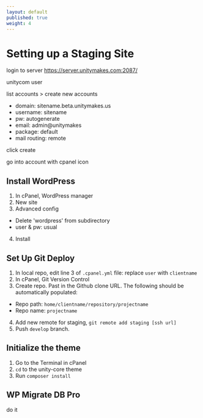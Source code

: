 ```yaml
---
layout: default
published: true
weight: 4
---
```


# Setting up a Staging Site
login to server https://server.unitymakes.com:2087/

unitycom user

list accounts > create new accounts

* domain: sitename.beta.unitymakes.us
* username: sitename
* pw: autogenerate
* email: admin@unitymakes
* package: default
* mail routing: remote

click create

go into account with cpanel icon


## Install WordPress
1. In cPanel, WordPress manager
2. New site
3. Advanced config
- Delete 'wordpress' from subdirectory
- user & pw: usual
4. Install

## Set Up Git Deploy
1. In local repo, edit line 3 of `.cpanel.yml` file: replace `user` with `clientname`
2. In cPanel, Git Version Control
3. Create repo. Past in the Github clone URL. The following should be automatically populated:
- Repo path: `home/clientname/repository/projectname`
- Repo name: `projectname`
4. Add new remote for staging, `git remote add staging [ssh url]`
5. Push `develop` branch.

## Initialize the theme
1. Go to the Terminal in cPanel
2. `cd` to the unity-core theme
3. Run `composer install`

## WP Migrate DB Pro
do it

